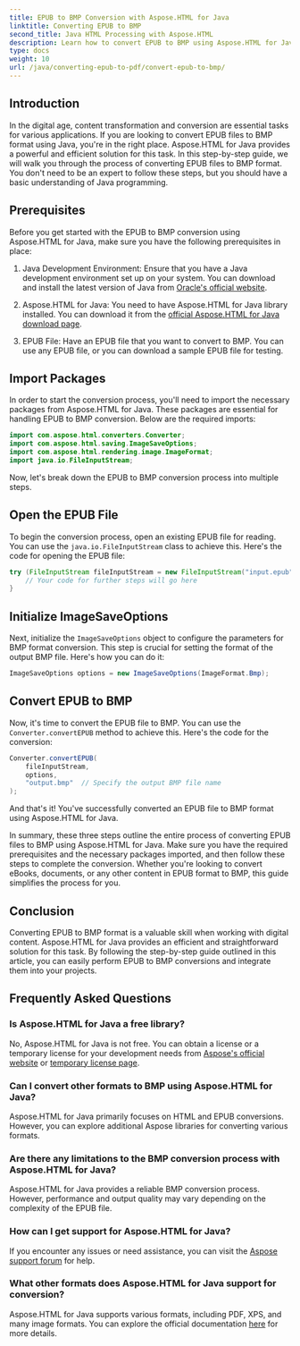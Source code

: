 ```yaml
---
title: EPUB to BMP Conversion with Aspose.HTML for Java
linktitle: Converting EPUB to BMP
second_title: Java HTML Processing with Aspose.HTML
description: Learn how to convert EPUB to BMP using Aspose.HTML for Java. Step-by-step guide for efficient content transformation.
type: docs
weight: 10
url: /java/converting-epub-to-pdf/convert-epub-to-bmp/
---
```


## Introduction

In the digital age, content transformation and conversion are essential tasks for various applications. If you are looking to convert EPUB files to BMP format using Java, you're in the right place. Aspose.HTML for Java provides a powerful and efficient solution for this task. In this step-by-step guide, we will walk you through the process of converting EPUB files to BMP format. You don't need to be an expert to follow these steps, but you should have a basic understanding of Java programming.

## Prerequisites

Before you get started with the EPUB to BMP conversion using Aspose.HTML for Java, make sure you have the following prerequisites in place:

1. Java Development Environment: Ensure that you have a Java development environment set up on your system. You can download and install the latest version of Java from [Oracle's official website](https://www.oracle.com/java/technologies/javase-downloads.html).

2. Aspose.HTML for Java: You need to have Aspose.HTML for Java library installed. You can download it from the [official Aspose.HTML for Java download page](https://releases.aspose.com/html/java/).

3. EPUB File: Have an EPUB file that you want to convert to BMP. You can use any EPUB file, or you can download a sample EPUB file for testing.

## Import Packages

In order to start the conversion process, you'll need to import the necessary packages from Aspose.HTML for Java. These packages are essential for handling EPUB to BMP conversion. Below are the required imports:

```java
import com.aspose.html.converters.Converter;
import com.aspose.html.saving.ImageSaveOptions;
import com.aspose.html.rendering.image.ImageFormat;
import java.io.FileInputStream;
```

Now, let's break down the EPUB to BMP conversion process into multiple steps.

## Open the EPUB File

To begin the conversion process, open an existing EPUB file for reading. You can use the `java.io.FileInputStream` class to achieve this. Here's the code for opening the EPUB file:

```java
try (FileInputStream fileInputStream = new FileInputStream("input.epub")) {
    // Your code for further steps will go here
}
```

## Initialize ImageSaveOptions

Next, initialize the `ImageSaveOptions` object to configure the parameters for BMP format conversion. This step is crucial for setting the format of the output BMP file. Here's how you can do it:

```java
ImageSaveOptions options = new ImageSaveOptions(ImageFormat.Bmp);
```

## Convert EPUB to BMP

Now, it's time to convert the EPUB file to BMP. You can use the `Converter.convertEPUB` method to achieve this. Here's the code for the conversion:

```java
Converter.convertEPUB(
    fileInputStream,
    options,
    "output.bmp"  // Specify the output BMP file name
);
```

And that's it! You've successfully converted an EPUB file to BMP format using Aspose.HTML for Java.

In summary, these three steps outline the entire process of converting EPUB files to BMP using Aspose.HTML for Java. Make sure you have the required prerequisites and the necessary packages imported, and then follow these steps to complete the conversion. Whether you're looking to convert eBooks, documents, or any other content in EPUB format to BMP, this guide simplifies the process for you.

## Conclusion

Converting EPUB to BMP format is a valuable skill when working with digital content. Aspose.HTML for Java provides an efficient and straightforward solution for this task. By following the step-by-step guide outlined in this article, you can easily perform EPUB to BMP conversions and integrate them into your projects.

## Frequently Asked Questions

### Is Aspose.HTML for Java a free library?
No, Aspose.HTML for Java is not free. You can obtain a license or a temporary license for your development needs from [Aspose's official website](https://purchase.aspose.com/buy) or [temporary license page](https://purchase.aspose.com/temporary-license/).

### Can I convert other formats to BMP using Aspose.HTML for Java?
Aspose.HTML for Java primarily focuses on HTML and EPUB conversions. However, you can explore additional Aspose libraries for converting various formats.

### Are there any limitations to the BMP conversion process with Aspose.HTML for Java?
Aspose.HTML for Java provides a reliable BMP conversion process. However, performance and output quality may vary depending on the complexity of the EPUB file.

### How can I get support for Aspose.HTML for Java?
If you encounter any issues or need assistance, you can visit the [Aspose support forum](https://forum.aspose.com/) for help.

### What other formats does Aspose.HTML for Java support for conversion?
Aspose.HTML for Java supports various formats, including PDF, XPS, and many image formats. You can explore the official documentation [here](https://reference.aspose.com/html/java/) for more details.

